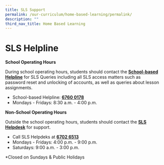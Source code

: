 ```yaml
---
title: SLS Support
permalink: /our-curriculum/home-based-learning/permalink/
description: ""
third_nav_title: Home Based Learning
---
```

# SLS Helpline
**School Operating Hours**

During school operating hours, students should contact the <strong><ins>School-based Helpline</ins></strong> for SLS Queries including all SLS access matters such as password reset and unlocking of accounts, as well as queries about lesson assignments.

* School-based Helpline: <strong><ins>6760 0178</ins></strong>
* Mondays - Fridays: 8:30 a.m. - 4:00 p.m.

**Non-School Operating Hours**

Outside the school operating hours, students should contact the <strong><ins>SLS Helpdesk</ins></strong> for support.

* Call SLS Helpdeks at <strong><ins>6702 6513</ins></strong>
* Mondays - Fridays: 4:00 p.m. - 9:00 p.m.
* Saturdays: 9:00 a.m. - 3:00 p.m.

\*Closed on Sundays &amp; Public Holidays